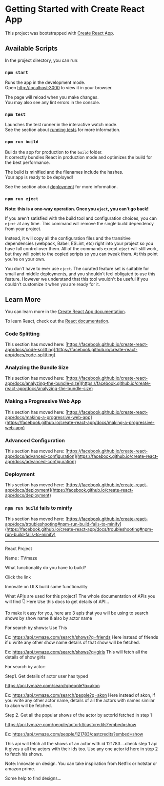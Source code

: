 # Getting Started with Create React App

This project was bootstrapped with [Create React App](https://github.com/facebook/create-react-app).

## Available Scripts

In the project directory, you can run:

### `npm start`

Runs the app in the development mode.\
Open [http://localhost:3000](http://localhost:3000) to view it in your browser.

The page will reload when you make changes.\
You may also see any lint errors in the console.

### `npm test`

Launches the test runner in the interactive watch mode.\
See the section about [running tests](https://facebook.github.io/create-react-app/docs/running-tests) for more information.

### `npm run build`

Builds the app for production to the `build` folder.\
It correctly bundles React in production mode and optimizes the build for the best performance.

The build is minified and the filenames include the hashes.\
Your app is ready to be deployed!

See the section about [deployment](https://facebook.github.io/create-react-app/docs/deployment) for more information.

### `npm run eject`

**Note: this is a one-way operation. Once you `eject`, you can't go back!**

If you aren't satisfied with the build tool and configuration choices, you can `eject` at any time. This command will remove the single build dependency from your project.

Instead, it will copy all the configuration files and the transitive dependencies (webpack, Babel, ESLint, etc) right into your project so you have full control over them. All of the commands except `eject` will still work, but they will point to the copied scripts so you can tweak them. At this point you're on your own.

You don't have to ever use `eject`. The curated feature set is suitable for small and middle deployments, and you shouldn't feel obligated to use this feature. However we understand that this tool wouldn't be useful if you couldn't customize it when you are ready for it.

## Learn More

You can learn more in the [Create React App documentation](https://facebook.github.io/create-react-app/docs/getting-started).

To learn React, check out the [React documentation](https://reactjs.org/).

### Code Splitting

This section has moved here: [https://facebook.github.io/create-react-app/docs/code-splitting](https://facebook.github.io/create-react-app/docs/code-splitting)

### Analyzing the Bundle Size

This section has moved here: [https://facebook.github.io/create-react-app/docs/analyzing-the-bundle-size](https://facebook.github.io/create-react-app/docs/analyzing-the-bundle-size)

### Making a Progressive Web App

This section has moved here: [https://facebook.github.io/create-react-app/docs/making-a-progressive-web-app](https://facebook.github.io/create-react-app/docs/making-a-progressive-web-app)

### Advanced Configuration

This section has moved here: [https://facebook.github.io/create-react-app/docs/advanced-configuration](https://facebook.github.io/create-react-app/docs/advanced-configuration)

### Deployment

This section has moved here: [https://facebook.github.io/create-react-app/docs/deployment](https://facebook.github.io/create-react-app/docs/deployment)

### `npm run build` fails to minify

This section has moved here: [https://facebook.github.io/create-react-app/docs/troubleshooting#npm-run-build-fails-to-minify](https://facebook.github.io/create-react-app/docs/troubleshooting#npm-run-build-fails-to-minify)






---------------------------------------------------------------------------------------------------------------------------------------------------------------------
React Project

Name : TVmaze

What functionality do you have to build?

Click the link

Innovate on UI & build same functionality

What APIs are used for this project?
The whole documentation of APIs you will find 👇
Here
Use this docs to get details of API…

To make it easy for you, here are 3 apis that you will be using to search shows by show name & also by actor name

For search by shows:
Use This

Ex: https://api.tvmaze.com/search/shows?q=friends
Here instead of friends if u write any other show name details of that show will be fetched.

Ex: https://api.tvmaze.com/search/shows?q=girls
This will fetch all the details of show girls

For search by actor:

Step1. Get details of actor user has typed

https://api.tvmaze.com/search/people?q=akon

Ex:
https://api.tvmaze.com/search/people?q=akon
Here instead of akon, if you write any other actor name, details of all the actors with names similar to akon will be fetched.

Step 2. Get all the popular shows of the actor by actorId fetched in step 1

https://api.tvmaze.com/people/actorId/castcredits?embed=show

Ex:
https://api.tvmaze.com/people/121783/castcredits?embed=show

This api will fetch all the shows of an actor with id 121783….check step 1 api it gives u all the actors with their ids too. Use any one actor id here in step 2 to fetch his shows.

Note: Innovate on design. You can take inspiration from Netflix or hotstar or amazon prime.

Some help to find designs…